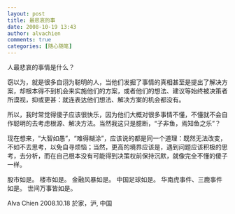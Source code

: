 ```yaml
---
layout: post
title: 最悲哀的事
date: 2008-10-19 13:43
author: alvachien
comments: true
categories: [随心随笔]
---
```

<div id="bp-5CD1AA99D25FD840_149-content">

人最悲哀的事情是什么？

窃以为，就是很多自诩为聪明的人，当他们发掘了事情的真相甚至是提出了解决方案，却根本得不到机会来实施他们的方案，或者他们的想法、建议等始终被决策者所漠视，抑或更甚：就连表达他们想法、解决方案的机会都没有。

所以，我时常觉得傻子应该很快乐，因为他们大概对很多事情不懂，不懂就不会自作聪明的去考虑根源、解决方法。当然我这只是臆断，“子非鱼，焉知鱼之乐”？

现在想来，“大智如愚”，“难得糊涂”，应该说的都是同一个道理：既然无法改变，不如不去思考，以免自寻烦恼；当然，更高的境界应该是，遇到问题应该积极的思考，去分析，而在自己根本没有可能得到决策权前保持沉默，就像完全不懂的傻子一样。

股市如是。
楼市如是。
金融风暴如是。
中国足球如是。
华南虎事件、三鹿事件如是。
世间万事皆如是。

Alva Chien
2008.10.18
於家，沪, 中国

</div>
